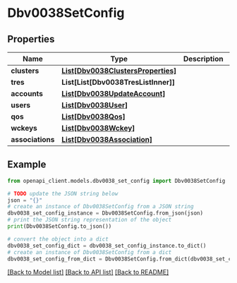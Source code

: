 # Dbv0038SetConfig


## Properties

Name | Type | Description | Notes
------------ | ------------- | ------------- | -------------
**clusters** | [**List[Dbv0038ClustersProperties]**](Dbv0038ClustersProperties.md) |  | [optional] 
**tres** | **List[List[Dbv0038TresListInner]]** |  | [optional] 
**accounts** | [**List[Dbv0038UpdateAccount]**](Dbv0038UpdateAccount.md) |  | [optional] 
**users** | [**List[Dbv0038User]**](Dbv0038User.md) |  | [optional] 
**qos** | [**List[Dbv0038Qos]**](Dbv0038Qos.md) |  | [optional] 
**wckeys** | [**List[Dbv0038Wckey]**](Dbv0038Wckey.md) |  | [optional] 
**associations** | [**List[Dbv0038Association]**](Dbv0038Association.md) |  | [optional] 

## Example

```python
from openapi_client.models.dbv0038_set_config import Dbv0038SetConfig

# TODO update the JSON string below
json = "{}"
# create an instance of Dbv0038SetConfig from a JSON string
dbv0038_set_config_instance = Dbv0038SetConfig.from_json(json)
# print the JSON string representation of the object
print(Dbv0038SetConfig.to_json())

# convert the object into a dict
dbv0038_set_config_dict = dbv0038_set_config_instance.to_dict()
# create an instance of Dbv0038SetConfig from a dict
dbv0038_set_config_from_dict = Dbv0038SetConfig.from_dict(dbv0038_set_config_dict)
```
[[Back to Model list]](../README.md#documentation-for-models) [[Back to API list]](../README.md#documentation-for-api-endpoints) [[Back to README]](../README.md)



